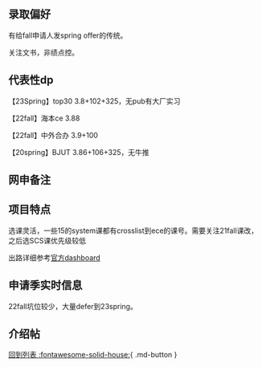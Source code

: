 ## 录取偏好

有给fall申请人发spring offer的传统。

关注文书，非绩点控。

## 代表性dp
【23Spring】top30 3.8+102+325，无pub有大厂实习

【22fall】海本ce 3.88

【22fall】中外合办 3.9+100

【20spring】BJUT 3.86+106+325，无牛推

## 网申备注

## 项目特点
选课灵活，一些15的system课都有crosslist到ece的课号。需要关注21fall课改，之后选SCS课优先级较低

出路详细参考[官方dashboard](https://www.cmu.edu/career/outcomes/post-grad-dashboard.html)

## 申请季实时信息
22fall坑位较少，大量defer到23spring。

## 介绍帖

[回到列表 :fontawesome-solid-house:](选校梯度.md){ .md-button }
